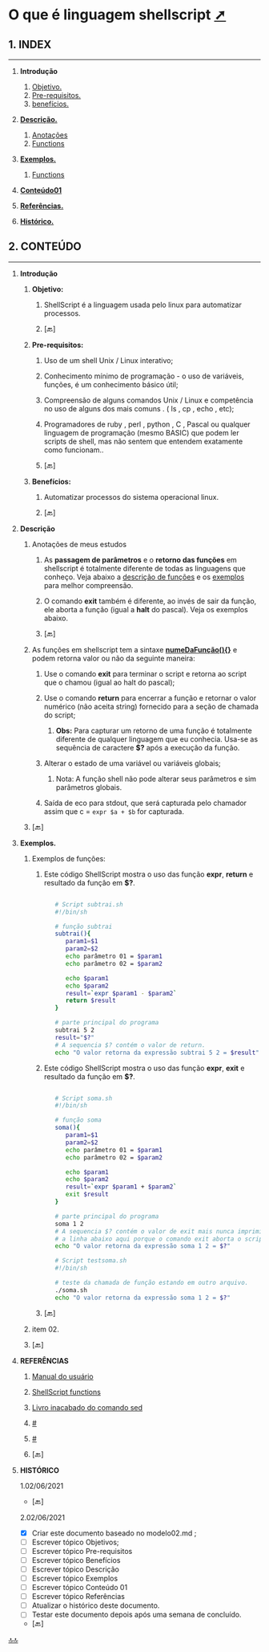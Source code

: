 <!-- markdownlint-disable-next-line -->
<span id="topo"><span>

<!-- markdownlint-disable-next-line -->
# O que é linguagem shellscript <a href="modelo02.html" target="_blank" title="Pressione aqui para expandir este documento em nova aba." >  ➚ </a>

## **1. INDEX**

---

   1. **Introdução**

      1. [Objetivo.](#id_objetivo)
      2. [Pre-requisitos.](#id_pre_requisitos)
      3. [benefícios.](#id_beneficios)

   2. [**Descrição.**](#id_Descricao)
      1. [Anotações](#id_anotacoes)
      2. [Functions](#id_functions)

   3. [**Exemplos.**](#id_exemplos)
      1. [Functions](#id_functions_example)

   4. [**Conteúdo01**](#id_instalar)

   5. [**Referências.**](#id_referencias)

   6. [**Histórico.**](#id_historico)

## **2. CONTEÚDO**

---

   1. **Introdução**

      1. <span id="id_objetivo"><span>**Objetivo:**
         1. ShellScript é a linguagem usada pelo linux para automatizar processos.

         2. <text onclick="goBack()">[🔙]</text>

      2. <span id="id_pre_requisitos"></span>**Pre-requisitos:**
         1. Uso de um shell Unix / Linux interativo;
         2. Conhecimento mínimo de programação - o uso de variáveis, funções, é um conhecimento básico útil;
         3. Compreensão de alguns comandos Unix / Linux e competência no uso de alguns dos mais comuns . ( ls , cp , echo , etc);
         4. Programadores de ruby , perl , python , C , Pascal ou qualquer linguagem de programação (mesmo BASIC) que podem ler scripts de shell, mas não sentem que entendem exatamente como funcionam..

         5. <text onclick="goBack()">[🔙]</text>

      3. <span id="id_beneficios"></span>**Benefícios:**
         1. Automatizar processos do sistema operacional linux.

         2. <text onclick="goBack()">[🔙]</text>

   2. <span id=id_Descricao></span>**Descrição**
      1. <scan id="id_anotacoes"></scan> Anotações de meus estudos
         1. As **passagem de parâmetros** e o **retorno das funções** em shellscript é totalmente diferente de todas as linguagens que conheço. Veja abaixo a [descrição de funções](#id_functions) e os [exemplos](#id_functions_example) para melhor compreensão.
         2. O comando **exit** também é diferente, ao invés de sair da função, ele aborta a função (igual a **halt** do pascal). Veja os exemplos abaixo.

         3. <text onclick="goBack()">[🔙]</text>

      2. <scan id="id_functions"></scan>As funções em shellscript tem a sintaxe [**numeDaFunção(){}**](https://www.shellscript.sh/functions.html) e podem retorna valor ou não da seguinte maneira:
         1. Use o comando **exit** para terminar o script e retorna ao script que o chamou  (igual ao halt do pascal);

         2. Use o comando **return** para encerrar a função e retornar o valor numérico (não aceita string) fornecido para a seção de chamada do script;
            1. **Obs:** Para capturar um retorno de uma função é totalmente diferente de qualquer linguagem que eu conhecia. Usa-se as sequência de caractere **$?** após a execução da função.

         3. Alterar o estado de uma variável ou variáveis globais;
            1. Nota: A função shell não pode alterar seus parâmetros e sim parâmetros globais.

         4. Saída de eco para stdout, que será capturada pelo chamador assim que c = `expr $a + $b` for capturada.

      3. <text onclick="goBack()">[🔙]</text>

   3. <span id=id_exemplos></span>**Exemplos.**
      1. <scan id="id_functions_example"></scan>Exemplos de funções:
         1. Este código ShellScript mostra o uso das  função **expr**, **return** e  resultado da função em **$?**.

            ```sh

               # Script subtrai.sh
               #!/bin/sh

               # função subtrai
               subtrai(){
                  param1=$1
                  param2=$2
                  echo parâmetro 01 = $param1
                  echo parâmetro 02 = $param2

                  echo $param1
                  echo $param2
                  result=`expr $param1 - $param2`
                  return $result
               }

               # parte principal do programa 
               subtrai 5 2
               result="$?"
               # A sequencia $? contém o valor de return.
               echo "O valor retorna da expressão subtrai 5 2 = $result"
            ```

         2. Este código ShellScript mostra o uso das  função **expr**, **exit** e  resultado da função em **$?**.

            ```sh

               # Script soma.sh
               #!/bin/sh

               # função soma
               soma(){
                  param1=$1
                  param2=$2
                  echo parâmetro 01 = $param1
                  echo parâmetro 02 = $param2

                  echo $param1
                  echo $param2
                  result=`expr $param1 + $param2`
                  exit $result
               }

               # parte principal do programa 
               soma 1 2
               # A sequencia $? contém o valor de exit mais nunca imprimira 
               # a linha abaixo aqui porque o comando exit aborta o script.
               echo "O valor retorna da expressão soma 1 2 = $?"

            ```

            ```sh
               # Script testsoma.sh
               #!/bin/sh

               # teste da chamada de função estando em outro arquivo.
               ./soma.sh
               echo "O valor retorna da expressão soma 1 2 = $?"
            ```

         3. <text onclick="goBack()">[🔙]</text>

      2. item 02.

      3. <text onclick="goBack()">[🔙]</text>

   4. <span id=id_referencias></span>**REFERÊNCIAS**
      1. [Manual do usuário](https://www.shellscript.sh/)
      2. [ShellScript functions](https://www.shellscript.sh/functions.html)
      3. [Livro inacabado do comando sed](https://silo.tips/download/direitos-autorais-copyright)
      4. [#](##)
      5. [#](##)

      6. <text onclick="goBack()">[🔙]</text>

   5. <span id="id_historico"><span>**HISTÓRICO**

      1.02/06/2021 <!--TODO: HISTÓRICO -->

         - <text onclick="goBack()">[🔙]</text>

      2.02/06/2021 <!--FIXME: Falta fazer os item abaixo: -->
         - [x] Criar este documento baseado no modelo02.md ;
         - [ ] Escrever tópico Objetivos;
         - [ ] Escrever tópico Pre-requisitos
         - [ ] Escrever tópico Benefícios
         - [ ] Escrever tópico Descrição
         - [ ] Escrever tópico Exemplos
         - [ ] Escrever tópico Conteúdo 01
         - [ ] Escrever tópico Referências
         - [ ] Atualizar o histórico deste documento.
         - [ ] Testar este documento depois após uma semana de concluído.

         - <text onclick="goBack()">[🔙]</text>

[🔝🔝](#topo "Retorna ao topo")

 <script>    function goBack() {    window.history.back()}</script>
